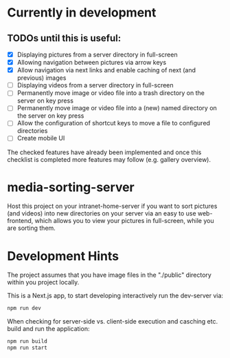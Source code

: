 # Currently in development

## TODOs until this is useful:
- [x] Displaying pictures from a server directory in full-screen
- [x] Allowing navigation between pictures via arrow keys
- [x] Allow navigation via next links and enable caching of next (and previous) images
- [ ] Displaying videos from a server directory in full-screen
- [ ] Permanently move image or video file into a trash directory on the server on key press
- [ ] Permanently move image or video file into a (new) named directory on the server on key press
- [ ] Allow the configuration of shortcut keys to move a file to configured directories
- [ ] Create mobile UI

The checked features have already been implemented and once this checklist is completed more features may follow (e.g. gallery overview).


# media-sorting-server
Host this project on your intranet-home-server if you want to sort pictures (and videos) into new directories on your server via an easy to use web-frontend, which allows you to view your pictures in full-screen, while you are sorting them.

# Development Hints

The project assumes that you have image files in the "./public" directory within you project locally.

This is a Next.js app, to start developing interactively run the dev-server via:
```bash
npm run dev
```

When checking for server-side vs. client-side execution and casching etc. build and run the application:
```bash
npm run build
npm run start
```
